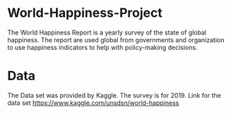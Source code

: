 # World-Happiness-Project

The World Happiness Report is a yearly survey of the state of global happiness. The report are used global from governments and organization to use happiness indicators to help with policy-making decisions.

# Data

The Data set was provided by Kaggle. The survey is for 2019. Link for the data set https://www.kaggle.com/unsdsn/world-happiness
